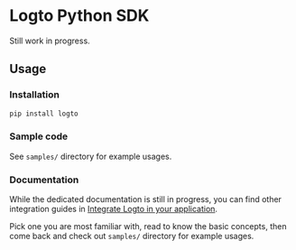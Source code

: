 # Logto Python SDK

Still work in progress.

## Usage

### Installation
```bash
pip install logto
```

### Sample code

See `samples/` directory for example usages.

### Documentation

While the dedicated documentation is still in progress, you can find other integration guides in [Integrate Logto in your application](https://docs.logto.io/docs/recipes/integrate-logto/).

Pick one you are most familiar with, read to know the basic concepts, then come back and check out `samples/` directory for example usages.
